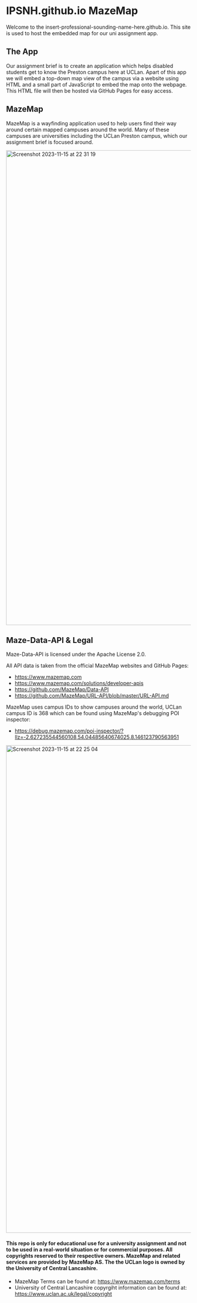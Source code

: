 # IPSNH.github.io MazeMap

Welcome to the insert-professional-sounding-name-here.github.io. This site is used to host the embedded map for our uni assignment app.

## The App
Our assignment brief is to create an application which helps disabled students get to know the Preston campus here at UCLan. Apart of this app we will embed a top-down map view of the campus via a website using HTML and a small part of JavaScript to embed the map onto the webpage. This HTML file will then be hosted via GitHub Pages for easy access.

## MazeMap
MazeMap is a wayfinding application used to help users find their way around certain mapped campuses around the world. Many of these campuses are universities including the UCLan Preston campus, which our assignment brief is focused around.

<img width="1296" alt="Screenshot 2023-11-15 at 22 31 19" src="https://github.com/insert-professional-sounding-name-here/insert-professional-sounding-name-here.github.io/assets/20979204/83ee1ffb-89c8-490a-a24d-35691baebc49">

## Maze-Data-API & Legal
Maze-Data-API is licensed under the Apache License 2.0.

All API data is taken from the official MazeMap websites and GitHub Pages: 
- https://www.mazemap.com
- https://www.mazemap.com/solutions/developer-apis
- https://github.com/MazeMap/Data-API
- https://github.com/MazeMap/URL-API/blob/master/URL-API.md

MazeMap uses campus IDs to show campuses around the world, UCLan campus ID is 368 which can be found using MazeMap's debugging POI inspector:
- https://debug.mazemap.com/poi-inspector/?llz=-2.627235544560108,54.04485640674025,8.146123790563951

<img width="1331" alt="Screenshot 2023-11-15 at 22 25 04" src="https://github.com/insert-professional-sounding-name-here/insert-professional-sounding-name-here.github.io/assets/20979204/4e579d30-1745-43f5-94a7-946534bf6d17">

#### This repo is only for educational use for a university assignment and not to be used in a real-world situation or for commercial purposes. All copyrights reserved to their respective owners. MazeMap and related services are provided by MazeMap AS. The the UCLan logo is owned by the University of Central Lancashire.

- MazeMap Terms can be found at: https://www.mazemap.com/terms
- University of Central Lancashire copyrgiht information can be found at: https://www.uclan.ac.uk/legal/copyright
